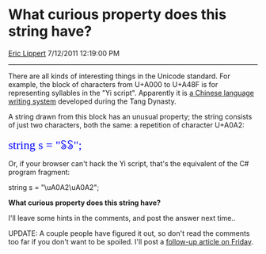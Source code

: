 <div id="page">

# What curious property does this string have?

[Eric Lippert](https://social.msdn.microsoft.com/profile/Eric%20Lippert) 7/12/2011 12:19:00 PM

-----

<div id="content">

<div class="mine">

There are all kinds of interesting things in the Unicode standard. For example, the block of characters from U+A000 to U+A48F is for representing syllables in the "Yi script". Apparently it is [a Chinese language writing system](http://en.wikipedia.org/wiki/Yi_script) developed during the Tang Dynasty.

A string drawn from this block has an unusual property; the string consists of just two characters, both the same: a repetition of character U+A0A2:

<span style="font-family: Lucida Console; color: #0000ff; font-size: x-large;" color="#0000ff" size="6" data-face="Lucida Console">string s = "ꂢꂢ";</span>

Or, if your browser can't hack the Yi script, that's the equivalent of the C\# program fragment:

string s = "\\uA0A2\\uA0A2";

**What curious property does this string have?**

I'll leave some hints in the comments, and post the answer next time..

UPDATE: A couple people have figured it out, so don't read the comments too far if you don't want to be spoiled. I'll post a [follow-up article on Friday](http://blogs.msdn.com/b/ericlippert/archive/2011/07/15/the-curious-property-revealed.aspx).

</div>

</div>

</div>

